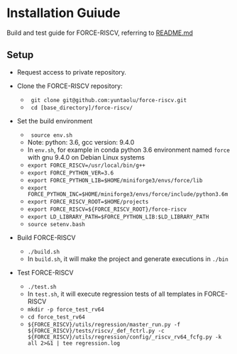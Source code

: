 # Installation Guiude
Build and test guide for FORCE-RISCV, referring to [README.md](./README.md)

## Setup
* Request access to private repository.
* Clone the FORCE-RISCV repository:
  * ` git clone git@github.com:yuntaolu/force-riscv.git`
  * ` cd [base_directory]/force-riscv/`

* Set the build  environment 
  * ` source env.sh`
  * Note: python: 3.6, gcc version: 9.4.0
  * In `env.sh`, for example in conda python 3.6 environment named `force` with gnu 9.4.0 on Debian Linux systems
  * `export FORCE_RISCV=/usr/local/bin/g++`
  * `export FORCE_PYTHON_VER=3.6`
  * `export FORCE_PYTHON_LIB=$HOME/miniforge3/envs/force/lib`
  * `export FORCE_PYTHON_INC=$HOME/miniforge3/envs/force/include/python3.6m`
  * `export FORCE_RISCV_ROOT=$HOME/projects`
  * `export FORCE_RISCV=${FORCE_RISCV_ROOT}/force-riscv`
  * `export LD_LIBRARY_PATH=$FORCE_PYTHON_LIB:$LD_LIBRARY_PATH`
  * `source setenv.bash`

* Build FORCE-RISCV
  * `./build.sh`
  * In `build.sh`, it will make the project and generate executions in `./bin`

* Test FORCE-RISCV
  * `./test.sh`
  * In `test.sh`, it will execute regression tests of all templates in FORCE-RISCV
  * `mkdir -p force_test_rv64`
  * `cd force_test_rv64`
  * `${FORCE_RISCV}/utils/regression/master_run.py -f ${FORCE_RISCV}/tests/riscv/_def_fctrl.py -c ${FORCE_RISCV}/utils/regression/config/_riscv_rv64_fcfg.py -k all 2>&1 | tee regression.log`

